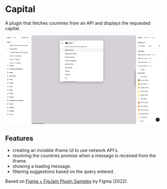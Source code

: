 # Capital

A plugin that fetches countries from an API and displays the requested capital.

<p align="center">
    <img src="screenshot.png">
</p>

## Features

- creating an invisible iframe UI to use network API's.
- resolving the countries promise when a message is received from the iframe.
- showing a loading message.
- filtering suggestions based on the query entered.

Based on [Figma + FigJam Plugin Samples](https://github.com/figma/plugin-samples) by Figma (2022).
